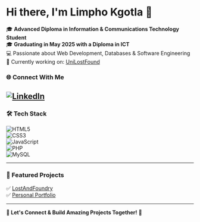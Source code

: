# Hi there, I'm Limpho Kgotla 👋  

🎓 **Advanced Diploma in Information & Communications Technology Student**  
🎓 **Graduating in May 2025 with a Diploma in ICT**  
💻 Passionate about Web Development, Databases & Software Engineering  
🚀 Currently working on: [UniLostFound](https://github.com/your-repo-link)  

### 🌐 Connect With Me  
[![LinkedIn](https://img.shields.io/badge/LinkedIn-%230077B5.svg?&style=for-the-badge&logo=linkedin&logoColor=white)](https://www.linkedin.com/in/limpho-kgotla-4182582a2)  
---

### 🛠️ Tech Stack  
![HTML5](https://img.shields.io/badge/HTML5-%23E34F26.svg?&style=flat-square&logo=html5&logoColor=white)  
![CSS3](https://img.shields.io/badge/CSS3-%231572B6.svg?&style=flat-square&logo=css3&logoColor=white)  
![JavaScript](https://img.shields.io/badge/JavaScript-%23F7DF1E.svg?&style=flat-square&logo=javascript&logoColor=black)  
![PHP](https://img.shields.io/badge/PHP-%23777BB4.svg?&style=flat-square&logo=php&logoColor=white)  
![MySQL](https://img.shields.io/badge/MySQL-%2300f.svg?&style=flat-square&logo=mysql&logoColor=white)  

---

### 🚀 Featured Projects  
✅ [LostAndFoundry](https://github.com/MissDee897/LostAndFoundry)   
✅ [Personal Portfolio](https://your-portfolio-link)  

---

**🔹 Let's Connect & Build Amazing Projects Together!** 🚀  

